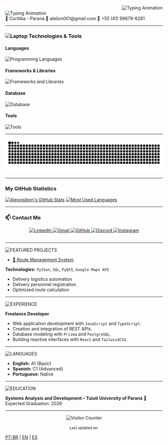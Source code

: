 <div align="right">
  <img src="https://readme-typing-svg.herokuapp.com?font=Consolas&size=20&pause=1000&color=CCCCCC&width=650&lines=C:%5CUsers%5CUser>Hello!+I'm+Cristian;" alt="Typing Animation" />
</div>

<div align="left">
  <img src="https://readme-typing-svg.herokuapp.com?font=Consolas&size=16&pause=1000&color=CCCCCC&width=1000&lines=Full+Stack+Developer+|+IT;" alt="Typing Animation" />
</div>
📍 Curitiba - Paraná
📧 alelion001@gmail.com
📱 +55 (41) 99679-6281

---

<h3><img src="https://raw.githubusercontent.com/Tarikul-Islam-Anik/Animated-Fluent-Emojis/master/Emojis/Objects/Laptop.png" alt="Laptop" width="35" height="35" /> Technologies & Tools</h3> 
<h4>Languages</h4> 
<div> 
  <img src="https://skillicons.dev/icons?i=c,cpp,python,java,php,js,ts,html,css" alt="Programming Languages" /> 
</div> 
<h4>Frameworks & Libraries</h4> 
<div> 
  <img src="https://skillicons.dev/icons?i=react,nextjs,nodejs,tailwind,vite" alt="Frameworks and Libraries" /> 
</div> 
<h4>Database</h4> 
<div> 
  <img src="https://skillicons.dev/icons?i=prisma,postgresql" alt="Database" /> 
</div> 
<h4>Tools</h4> 
<div> 
  <img src="https://skillicons.dev/icons?i=git,github,windows,vscode,pycharm" alt="Tools" /> 
</div> 

---

<picture>
  <source media="(prefers-color-scheme: dark)" srcset="https://raw.githubusercontent.com/Alexxisleon/Alexxisleon/output/github-contribution-grid-snake-dark.svg">
  <source media="(prefers-color-scheme: light)" srcset="https://raw.githubusercontent.com/Alexxisleon/Alexxisleon/output/github-contribution-grid-snake.svg">
  <img alt="github snake animation" src="https://raw.githubusercontent.com/Alexxisleon/Alexxisleon/output/github-contribution-grid-snake.svg">
</picture>

---

### My GitHub Statistics

[![Alexxisleon's GitHub Stats](https://github-readme-stats.vercel.app/api?username=Alexxisleon&show_icons=true&theme=tokyonight&include_all_commits=true&count_private=true)](https://github.com/Alexxisleon)
[![Most Used Languages](https://github-readme-stats.vercel.app/api/top-langs/?username=Alexxisleon&langs_count=7&theme=tokyonight)](https://github.com/Alexxisleon)

---

### 📫 Contact Me

<div align="center">
  <a href="https://www.linkedin.com/in/cristian-leon-b63659384/" target="_blank">
    <img src="https://skillicons.dev/icons?i=linkedin" alt="LinkedIn"/>
  </a>
  <a href="mailto:alelion001@gmail.com" target="_blank">
    <img src="https://skillicons.dev/icons?i=gmail" alt="Gmail"/>
  </a>
  <a href="https://github.com/Alexxisleon" target="_blank">
    <img src="https://skillicons.dev/icons?i=github" alt="GitHub"/>
  </a>
  <a href="https://discordapp.com/users/rw917" target="_blank">
    <img src="https://skillicons.dev/icons?i=discord" alt="Discord"/>
  </a>
  <a href="https://instagram.com/akz7ine" target="_blank">
    <img src="https://skillicons.dev/icons?i=instagram" alt="Instagram"/>
  </a>
</div>

<br>

---

<img src="https://readme-typing-svg.herokuapp.com?font=Consolas&weight=700&size=28&pause=1000&color=FFFFFF&width=450&lines=💻+FEATURED+PROJECTS" alt="FEATURED PROJECTS" />

- [🔗 Route Management System](https://github.com/eliphaslevii/TrabalhoPI)
  
**Technologies:** `Python`, `SQL`, `PyQt5`, `Google Maps API`
- Delivery logistics automation
- Delivery personnel registration
- Optimized route calculation

---

<img src="https://readme-typing-svg.herokuapp.com?font=Consolas&weight=700&size=28&pause=1000&color=FFFFFF&width=450&lines=💼+EXPERIENCE" alt="EXPERIENCE" />

**Freelance Developer**
- Web application development with `JavaScript` and `TypeScript`.
- Creation and integration of REST APIs.
- Database modeling with `Prisma` and `PostgreSQL`.
- Building reactive interfaces with `React` and `TailwindCSS`.

---

<img src="https://readme-typing-svg.herokuapp.com?font=Consolas&weight=700&size=28&pause=1000&color=FFFFFF&width=450&lines=🌐+LANGUAGES" alt="LANGUAGES" />

- **English:** A1 (Basic)
- **Spanish:** C1 (Advanced)
- **Portuguese:** Native

---

<img src="https://readme-typing-svg.herokuapp.com?font=Consolas&weight=700&size=28&pause=1000&color=FFFFFF&width=450&lines=📚+EDUCATION" alt="EDUCATION" />

**Systems Analysis and Development – Tuiuti University of Paraná**
📅 Expected Graduation: 2026

---

<div align="center">
  <img src="https://komarev.com/ghpvc/?username=Alexxisleon&style=for-the-badge&color=brightgreen" alt="Visitor Counter"/>
  <p>
    <small>Last updated on: </small>
  </p>
</div>

  [PT-BR](https://github.com/Alexxisleon/Alexxisleon/blob/main/README.md) | 
  [EN](https://github.com/Alexxisleon/Alexxisleon/blob/main/README_EN.md) | 
  [ES](https://github.com/Alexxisleon/Alexxisleon/blob/main/README_ES.md)
